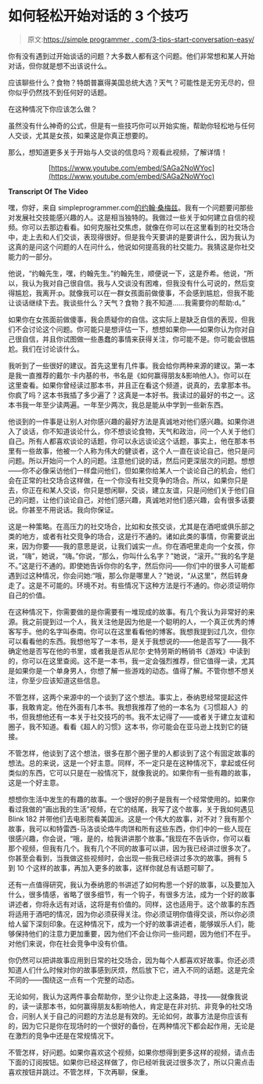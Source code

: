 # 如何轻松开始对话的 3 个技巧

> 原文:[https://simple programmer . com/3-tips-start-conversation-easy/](https://simpleprogrammer.com/3-tips-start-conversation-easily/)

你有没有遇到过开始谈话的问题？大多数人都有这个问题。他们非常想和某人开始对话，但你就是想不出该说什么。

应该聊些什么？食物？特朗普赢得美国总统大选？天气？可能性是无穷无尽的，但你似乎仍然找不到任何好的话题。

在这种情况下你应该怎么做？

虽然没有什么神奇的公式，但是有一些技巧你可以开始实施，帮助你轻松地与任何人交谈，尤其是女孩，如果这是你真正想要的。

那么，想知道更多关于开始与人交谈的信息吗？观看此视频，了解详情！

<center>

[https://www.youtube.com/embed/SAGa2NoWYoc](https://www.youtube.com/embed/SAGa2NoWYoc)

</center>

**Transcript Of The Video**

嘿，你好，来自 simpleprogrammer.com[的约翰·桑梅兹](http://simpleprogrammer.com)。我有一个问题要问那些对发展社交技能感兴趣的人。这是相当独特的。我做过一些关于如何建立自信的视频。你可以去那边看看。如何克服社交焦虑，就像在你可以在这里看到的社交场合中，走上去和人们交谈，表现得很好。但是我今天要讲的是要讲什么，因为我认为这真的是问这个问题的人在问什么，他说如何提高我的社交能力。我猜这是你社交能力的一部分。

他说，“约翰先生，嘿，约翰先生。”约翰先生，顺便说一下，这是乔希。他说，“所以，我认为我对自己很自信。我与人交谈没有困难，但我没有什么可说的，然后变得尴尬，我离开:p。就像我可以在一群女孩面前做傻事，不会感到尴尬，但我不能让谈话继续下去。我谈些什么？天气？食物？我不知道……我需要你的帮助:d。”

如果你在女孩面前做傻事，我会质疑你的自信。这实际上是缺乏自信的表现，但我们不会讨论这个问题。你可能只是想评估一下，想想如果你——如果你认为你对自己很自信，并且你试图做一些愚蠢的事情来获得关注，你可能不是。你可能会很尴尬。我们在讨论谈什么。

我听到了一些很好的建议。首先这里有几件事。我会给你两种来源的建议。第一本是我一直推荐的戴尔·卡内基的书，书名是《如何赢得朋友&影响他人》。你可以在这里查看。如果你曾经读过那本书，并且正在看这个频道，说真的，去拿那本书。你疯了吗？这本书我插了多少遍了？这真是一本好书。我读过的最好的书之一。这本书我一年至少读两遍。一年至少两次，我总是能从中学到一些新东西。

他谈到的一件事是让别人对你感兴趣的最好方法是真诚地对他们感兴趣。如果你进入了谈话，你不知道谈论什么，你不想谈论食物，天气和政治，问一个人关于他们自己。所有人都喜欢谈论的话题，你可以永远谈论这个话题，事实上，他在那本书里有一些故事，他被一个人称为伟大的健谈者，这个人一直在谈论自己，他只是问问题。所以开始问一个人的问题。注意他们说的话，然后问更深层次的问题。想想——你不必像采访他们一样盘问他们，但如果你给某人一个谈论自己的机会，他们会在正常的社交场合这样做，在一个你没有社交竞争的场合。所以，如果你只是去，你正在和某人交谈，你只是想闲聊，交谈，建立友谊，只是问他们关于他们自己的问题，让他们谈论自己，对他们感兴趣，真诚地对他们感兴趣，会有很多话要说。你甚至不用说话。我向你保证。

这是一种策略。在高压力的社交场合，比如和女孩交谈，尤其是在酒吧或俱乐部之类的地方，或者有社交竞争的场合，这是行不通的。诸如此类的事情，你需要说出来，因为你要——我的意思是说，让我们诚实一点。你在酒吧里走向一个女孩，你说，“嗨”，她说，“嗨。”你说，“那么，你叫什么名字？”她说，“滚开。”“我的名字是不。”这是行不通的。即使她告诉你你的名字，然后你问——你们中的很多人可能都遇到过这种情况，你会问她:“哦，那么你是哪里人？”她说，“从这里”，然后转身走了。这是不可能的。环境不对。有些情况下这种方法是行不通的。你必须证明你自己的价值。

在这种情况下，你需要做的是你需要有一堆现成的故事。有几个我认为非常好的来源。我之前提到过一个人，我关注他是因为他是一个聪明的人，一个真正优秀的博客写手。他的名字叫泰南。你可以在这里看看他的博客。我想我提到过几次，但你可以看看他的东西。我想他写了一本书，是关于我想说的——他是否写了——我不确定他是否写在他的书里，或者我是否从尼尔·史特劳斯的畅销书《游戏》中读到的，你可以在这里查阅。这不是一本书，我一定会强烈推荐，但它值得一读，尤其是如果你是一个单身男人，你想了解一些游戏的动态。值得了解。不管你想不想关注，你至少应该知道这些信息。

不管怎样，这两个来源中的一个谈到了这个想法。事实上，泰纳恩经常提起这件事，我敢肯定。他在外面有几本书。我想我推荐了他的一本名为《习惯超人》的书，但我想他还有一本关于社交技巧的书。我不太记得了——或者关于建立友谊和圈子，我不知道。看看《超人的习惯》这本书，你可能会在亚马逊上找到它的链接。

不管怎样，他谈到了这个想法，很多在那个圈子里的人都谈到了这个有固定故事的想法。总的来说，这是一个好主意。同样，不一定只是在这种情况下，拿起或任何类似的东西，它可以只是在一般情况下，就像我说的。如果你有一些有趣的故事，这是一个好主意。

想想你生活中发生的有趣的故事。一个很好的例子是我有一个经常使用的。如果你看过我做的“画出我的生活”视频，在它的结尾，我写了这个故事，关于我如何遇见 Blink 182 并带他们去电影院看美国派。这是一个伟大的故事，对不对？我有那个故事，我可以和特雷西-马洛谈论烙牛肉饼和所有这些东西，你们中的一些人现在很感兴趣，你会说，“哦，是的，给我讲讲那个故事。”我现在不告诉你，你可以看那个视频，但我有几个。我有几个不同的故事可以讲，因为我已经讲过很多次了。你甚至会看到，当我做这些视频时，会出现一些我已经讲过多次的故事。拥有 5 到 10 个这样的故事，再加入更多的故事，这样你就总有话题可聊了。

还有一点值得研究，我认为泰纳恩的书讲述了如何构思一个好的故事，以及要加入什么，很多情感，省略了很多细节，有一个钩子，有很多方法，成为一个好的故事讲述者，你将永远有对话，这将是有价值的。同样，这也适用于。这个故事的东西将适用于酒吧的情况，因为你必须获得关注。你必须证明你值得交谈，所以你必须给人留下深刻印象。在这种情况下，成为一个好的故事讲述者，能够娱乐人们，能够保持他们的注意力更加重要，因为他们不会让你问一些问题，因为他们不在乎。对他们来说，你在社会竞争中没有价值。

你仍然可以把讲故事应用到日常的社交场合，因为每个人都喜欢好故事。你还必须知道人们什么时候对你的故事感到厌烦，然后放下它，进入不同的话题。这是完全不同的——围绕这一点有一个完整的动态。

无论如何，我认为这两件事会帮助你，至少让你走上这条路，寻找——就像我说的，读一读那本书，如何赢得朋友&影响他人，肯定是在非对抗、非竞争的社交场合，问别人关于自己的问题的方法总是有效的。无论如何，故事方法是你应该有的，因为它只是你在现场时的一个很好的备份，在两种情况下都会起作用，无论是在激烈的竞争中还是在常规情况下。

不管怎样，好问题。如果你喜欢这个视频，如果你想得到更多这样的视频，请点击下面的订阅按钮。如果你已经这样做了，你已经听我说过很多次了，所以只需点击喜欢按钮并跳过。不管怎样，下次再聊，保重。
